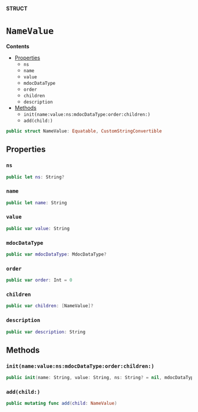 **STRUCT**

# `NameValue`

**Contents**

- [Properties](#properties)
  - `ns`
  - `name`
  - `value`
  - `mdocDataType`
  - `order`
  - `children`
  - `description`
- [Methods](#methods)
  - `init(name:value:ns:mdocDataType:order:children:)`
  - `add(child:)`

```swift
public struct NameValue: Equatable, CustomStringConvertible
```

## Properties
### `ns`

```swift
public let ns: String?
```

### `name`

```swift
public let name: String
```

### `value`

```swift
public var value: String
```

### `mdocDataType`

```swift
public var mdocDataType: MdocDataType?
```

### `order`

```swift
public var order: Int = 0
```

### `children`

```swift
public var children: [NameValue]?
```

### `description`

```swift
public var description: String
```

## Methods
### `init(name:value:ns:mdocDataType:order:children:)`

```swift
public init(name: String, value: String, ns: String? = nil, mdocDataType: MdocDataType? = nil, order: Int = 0, children: [NameValue]? = nil)
```

### `add(child:)`

```swift
public mutating func add(child: NameValue)
```
